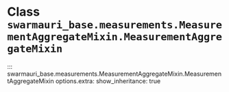 # Class `swarmauri_base.measurements.MeasurementAggregateMixin.MeasurementAggregateMixin`

::: swarmauri_base.measurements.MeasurementAggregateMixin.MeasurementAggregateMixin
    options.extra:
      show_inheritance: true

